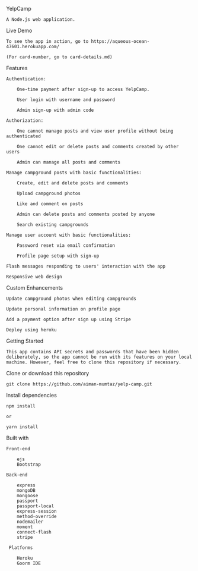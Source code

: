 YelpCamp

    A Node.js web application.

Live Demo

    To see the app in action, go to https://aqueous-ocean-47601.herokuapp.com/
    
    (For card-number, go to card-details.md)

Features

    Authentication:

        One-time payment after sign-up to access YelpCamp.
        
        User login with username and password

        Admin sign-up with admin code

    Authorization:

        One cannot manage posts and view user profile without being authenticated

        One cannot edit or delete posts and comments created by other users

        Admin can manage all posts and comments

    Manage campground posts with basic functionalities:

        Create, edit and delete posts and comments

        Upload campground photos

        Like and comment on posts
        
        Admin can delete posts and comments posted by anyone

        Search existing campgrounds

    Manage user account with basic functionalities:

        Password reset via email confirmation 

        Profile page setup with sign-up

    Flash messages responding to users' interaction with the app

    Responsive web design

Custom Enhancements

    Update campground photos when editing campgrounds

    Update personal information on profile page

    Add a payment option after sign up using Stripe

    Deploy using heroku

Getting Started

    This app contains API secrets and passwords that have been hidden deliberately, so the app cannot be run with its features on your local machine. However, feel free to clone this repository if necessary.

Clone or download this repository

    git clone https://github.com/aiman-mumtaz/yelp-camp.git

Install dependencies

    npm install

    or

    yarn install

Built with

    Front-end
    
        ejs
        Bootstrap

    Back-end

        express
        mongoDB
        mongoose
        passport
        passport-local
        express-session
        method-override
        nodemailer
        moment
        connect-flash
        stripe

     Platforms

        Heroku
        Goorm IDE
